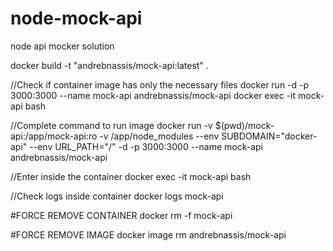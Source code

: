 # node-mock-api
node api mocker solution

docker build -t "andrebnassis/mock-api:latest" .

//Check if container image has only the necessary files
docker run -d -p 3000:3000 --name mock-api andrebnassis/mock-api
docker exec -it mock-api bash

//Complete command to run image
docker run -v $(pwd)/mock-api:/app/mock-api:ro -v /app/node_modules --env SUBDOMAIN="docker-api" --env URL_PATH="/" -d -p 3000:3000 --name mock-api andrebnassis/mock-api

//Enter inside the container
docker exec -it mock-api bash

//Check logs inside container
docker logs mock-api

#FORCE REMOVE CONTAINER
docker rm -f mock-api

#FORCE REMOVE IMAGE
docker image rm andrebnassis/mock-api

